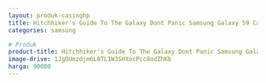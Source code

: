 ```yaml
---
layout: produk-casinghp
title: Hitchhiker's Guide To The Galaxy Dont Panic Samsung Galaxy S9 Case
categories: samsung

# Produk
product-title: Hitchhiker's Guide To The Galaxy Dont Panic Samsung Galaxy S9 Case
image-drive: 1JgOUmzdjm6L8TL1W3SHXocPcc8odZhKb
harga: 90000
---
```

